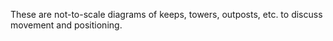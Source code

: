 These are not-to-scale diagrams of keeps, towers, outposts, etc. to discuss movement and positioning.
